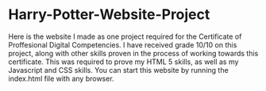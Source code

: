 # Harry-Potter-Website-Project
Here is the website I made as one project required for the Certificate of Proffesional Digital Competencies. I have received grade 10/10 on this project, along with other skills proven in the process of working towards this certificate. This was required to prove my HTML 5 skills, as well as my Javascript and CSS skills.
You can start this website by running the index.html file with any browser.
